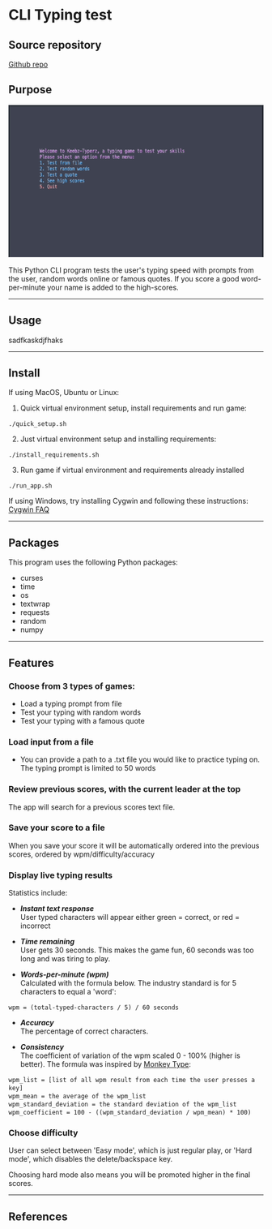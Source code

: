 # CLI Typing test

## Source repository

[Github repo](https://github.com/mjkgarrow/typing-speed-terminal-app)


## Purpose

<p align="center">
    <img src="./docs/example.gif" height=300>
</p>

This Python CLI program tests the user's typing speed with prompts from the user, random words online or famous quotes. If you score a good word-per-minute your name is added to the high-scores.

---


## Usage

sadfkaskdjfhaks


---

## Install

If using MacOS, Ubuntu or Linux:

1. Quick virtual environment setup, install requirements and run game:
```
./quick_setup.sh
```

2. Just virtual environment setup and installing requirements:
```
./install_requirements.sh
```

3. Run game if virtual environment and requirements already installed
```
./run_app.sh
```

If using Windows, try installing Cygwin and following these instructions: [Cygwin  FAQ](https://www.cygwin.com/faq.html#faq.setup.setup)

---

## Packages

This program uses the following Python packages:

- curses
- time
- os
- textwrap
- requests
- random
- numpy

---

## Features

### Choose from 3 types of games:
- Load a typing prompt from file
- Test your typing with random words
- Test your typing with a famous quote

### Load input from a file
- You can provide a path to a .txt file you would like to practice typing on. The typing prompt is limited to 50 words

### Review previous scores, with the current leader at the top
The app will search for a previous scores text file.

### Save your score to a file
When you save your score it will be automatically ordered into the previous scores, ordered by wpm/difficulty/accuracy

### Display live typing results
Statistics include:
- ***Instant text response***  
User typed characters will appear either green = correct, or red = incorrect
- ***Time remaining***  
User gets 30 seconds. This makes the game fun, 60 seconds was too long and was tiring to play.

- ***Words-per-minute (wpm)***  
Calculated with the formula below. The industry standard is for 5 characters to equal a 'word':
```
wpm = (total-typed-characters / 5) / 60 seconds
```
- ***Accuracy***  
The percentage of correct characters.

- ***Consistency***  
The coefficient of variation of the wpm scaled 0 - 100% (higher is better). The formula was inspired by [Monkey Type](https://monkeytype.com/about):
```
wpm_list = [list of all wpm result from each time the user presses a key]
wpm_mean = the average of the wpm_list
wpm_standard_deviation = the standard deviation of the wpm_list
wpm_coefficient = 100 - ((wpm_standard_deviation / wpm_mean) * 100) 
```

### Choose difficulty

User can select between 'Easy mode', which is just regular play, or 'Hard mode', which disables the delete/backspace key.

Choosing hard mode also means you will be promoted higher in the final scores.

--- 

## References